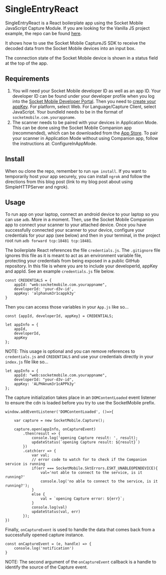 # SingleEntryReact

SingleEntryReact is a React boilerplate app using the Socket Mobile JavaScript Capture Module. If you are looking for the Vanilla JS project example, the repo can be found [here](https://github.com/SocketMobile/singleentry-js).

It shows how to use the Socket Mobile CaptureJS SDK to receive the decoded data from the Socket Mobile devices into an input box.

The connection state of the Socket Mobile device is shown in a status field at the top of the app.

## Requirements
1. You will need your Socket Mobile developer ID as well as an app ID. Your developer ID can be found under your developer profile when you log into the [Socket Mobile Developer Portal](https://www.socketmobile.com/developers/portal). Then you need to [create your appKey](https://www.socketmobile.com/developers/portal/application-details/appkey-registration). For platform, select Web. For Language/Capture Client, select JavaScript. Your bundleId needs to be in the format of `socketmobile.com.yourappname`.
2. The scanner needs to be paired with your devices in Application Mode. This can be done using the Socket Mobile Companion app (recommended), which can be downloaded from the [App Store](https://apps.apple.com/us/app/socket-mobile-companion/id1175638950). To pair your scanner in Application Mode without using Companion app, follow the instructions at: ConfigureInAppMode.

## Install

When ou clone the repo, remember to run `npm install`. If you want to temporarily host your app securely, you can install `ngrok` and follow the directions from this blog post (link to my blog post about using SimpleHTTPServer and ngrok).

## Usage
To run app on your laptop, connect an android device to your laptop so you can use `adb`. More in a moment. Then, use the Socket Mobile Companion app to connect your scanner to your attached device. Once you have successfully connected your scanner to your device, configure your credentials for your app (see below) and then in your terminal, in the project root run `adb forward tcp:18481 tcp:18481`. 

The boilerplate React references the file `credentials.js`. The `.gitignore` file ignores this file as it is meant to act as an environment variable file, protecting your credentials from being exposed in a public GitHub repository. In this file is where you are to include your developerId, appKey and appId. See an example `credentials.js` file below.

```
const CREDENTIALS = {
    appId: "web:socketmobile.com.yourappname",
    developerId: 'your-d3v-id',
    appKey: 'alphanum3r1cappk3y'
}
```

Then you can access those variables in your `App.js` like so...
```
const {appId, developerId, appKey} = CREDENTIALS;

let appInfo = {
    appId,
    developerId,
    appKey
};
```

NOTE: This usage is optional and you can remove references to `credentials.js` and `CREDENTIALS` and use your credentials directly in your `index.js` file like so...

```
let appInfo = {
    appId: "web:socketmobile.com.yourappname",
    developerId: "your-d3v-id",
    appKey: 'ALPHAnum3r1cAPPk3y'
};
```

The capture initialization takes place in an `DOMContentLoaded` event listener to ensure the cdn is loaded before you try to use the SocketMobile prefix.

```
window.addEventListener('DOMContentLoaded', ()=>{

    var capture = new SocketMobile.Capture();

    capture.open(appInfo, onCaptureEvent)
        .then(result => {
            console.log('opening Capture result: ', result);
            updateStatus(`opening Capture result: ${result}`)
        })
        .catch(err => {
            var val;
            // error code to watch for to check if the Companion service is running
            if(err === SocketMobile.SktErrors.ESKT_UNABLEOPENDEVICE){
                val='not able to connect to the service, is it running?'
                console.log('no able to connect to the service, is it running?');
            }
            else {
                val = `opening Capture error: ${err}`;
            }
            console.log(val)
            updateStatus(val, err)
        });
})
```

Finally, `onCaptureEvent` is used to handle the data that comes back from a successfully opened capture instance.

```
const onCaptureEvent = (e, handle) => {
    console.log('notification')
}
```
NOTE: The second argument of the `onCaptureEvent` callback is a handle to identify the source of the Capture event.

